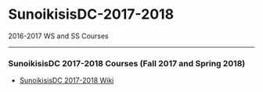 # SunoikisisDC-2017-2018
2016-2017 WS and SS Courses

***
### SunoikisisDC 2017-2018 Courses (Fall 2017 and Spring 2018)
* [SunoikisisDC 2017-2018 Wiki](https://github.com/SunoikisisDC/SunoikisisDC-2017-2018/wiki)

